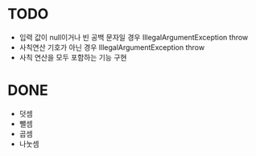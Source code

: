 # TODO
* 입력 값이 null이거나 빈 공백 문자일 경우 IllegalArgumentException throw
* 사칙연산 기호가 아닌 경우 IllegalArgumentException throw
* 사칙 연산을 모두 포함하는 기능 구현

# DONE
* 덧셈
* 뺄셈
* 곱셈
* 나눗셈
